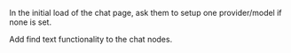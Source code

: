 In the initial load of the chat page, ask them to setup one provider/model if none is set.

Add find text functionality to the chat nodes.